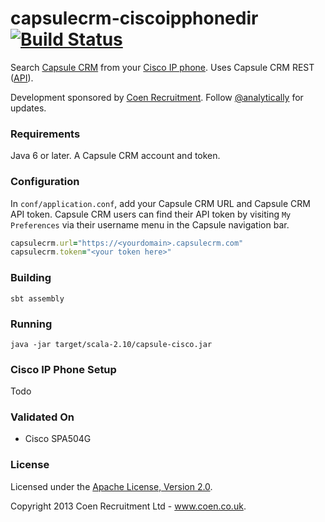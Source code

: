 capsulecrm-ciscoipphonedir [![Build Status](https://travis-ci.org/coenrecruitment/capsulecrm-ciscoipphonedir.png)](https://travis-ci.org/coenrecruitment/capsulecrm-ciscoipphonedir)
==========================

Search [Capsule CRM](http://capsulecrm.com/) from your [Cisco IP phone](http://www.cisco.com/cisco/web/solutions/small_business/products/voice_conferencing/SPA_500/index.html). Uses Capsule CRM REST  ([API](http://developer.capsulecrm.com/)).

Development sponsored by [Coen Recruitment](http://www.coen.co.uk). Follow [@analytically](http://twitter.com/analytically) for updates.

### Requirements

Java 6 or later. A Capsule CRM account and token.

### Configuration

In `conf/application.conf`, add your Capsule CRM URL and Capsule CRM API token.
Capsule CRM users can find their API token by visiting `My Preferences` via their username menu in the Capsule navigation bar.

```ruby
capsulecrm.url="https://<yourdomain>.capsulecrm.com"
capsulecrm.token="<your token here>"
```

### Building

```
sbt assembly
```

### Running

```
java -jar target/scala-2.10/capsule-cisco.jar
```

### Cisco IP Phone Setup

Todo

### Validated On

- Cisco SPA504G

### License

Licensed under the [Apache License, Version 2.0](http://www.apache.org/licenses/LICENSE-2.0).

Copyright 2013 Coen Recruitment Ltd - www.coen.co.uk.
